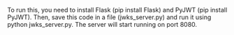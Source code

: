 To run this, you need to install Flask (pip install Flask) and PyJWT (pip install PyJWT). Then, save this code in a file (jwks_server.py) and run it using python jwks_server.py. The server will start running on port 8080.
